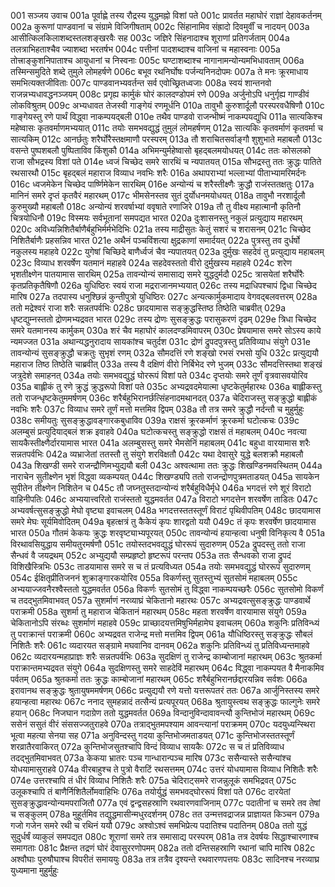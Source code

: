 001	सञ्जय उवाच
001a	पूर्वाह्णे तस्य रौद्रस्य युद्धमह्नो विशां पते
001c	प्रावर्तत महाघोरं राज्ञां देहावकर्तनम्
002a	कुरूणां पाण्डवानां च संग्रामे विजिगीषताम्
002c	सिंहानामिव संह्रादो दिवमुर्वीं च नादयन्
003a	आसीत्किलकिलाशब्दस्तलशङ्खरवैः सह
003c	जज्ञिरे सिंहनादाश्च शूराणां प्रतिगर्जताम्
004a	तलत्राभिहताश्चैव ज्याशब्दा भरतर्षभ
004c	पत्तीनां पादशब्दाश्च वाजिनां च महास्वनाः
005a	तोत्त्राङ्कुशनिपाताश्च आयुधानां च निस्वनाः
005c	घण्टाशब्दाश्च नागानामन्योन्यमभिधावताम्
006a	तस्मिन्समुदिते शब्दे तुमुले लोमहर्षणे
006c	बभूव रथनिर्घोषः पर्जन्यनिनदोपमः
007a	ते मनः क्रूरमाधाय समभित्यक्तजीविताः
007c	पाण्डवानभ्यवर्तन्त सर्व एवोच्छ्रितध्वजाः
008a	स्वयं शान्तनवो राजन्नभ्यधावद्धनञ्जयम्
008c	प्रगृह्य कार्मुकं घोरं कालदण्डोपमं रणे
009a	अर्जुनोऽपि धनुर्गृह्य गाण्डीवं लोकविश्रुतम्
009c	अभ्यधावत तेजस्वी गाङ्गेयं रणमूर्धनि
010a	तावुभौ कुरुशार्दूलौ परस्परवधैषिणौ
010c	गाङ्गेयस्तु रणे पार्थं विद्ध्वा नाकम्पयद्बली
010e	तथैव पाण्डवो राजन्भीष्मं नाकम्पयद्युधि
011a	सात्यकिश्च महेष्वासः कृतवर्माणमभ्ययात्
011c	तयोः समभवद्युद्धं तुमुलं लोमहर्षणम्
012a	सात्यकिः कृतवर्माणं कृतवर्मा च सात्यकिम्
012c	आनर्छतुः शरैर्घोरैस्तक्षमाणौ परस्परम्
013a	तौ शराचितसर्वाङ्गौ शुशुभाते महाबलौ
013c	वसन्ते पुष्पशबलौ पुष्पिताविव किंशुकौ
014a	अभिमन्युर्महेष्वासो बृहद्बलमयोधयत्
014c	ततः कोसलको राजा सौभद्रस्य विशां पते
014e	ध्वजं चिच्छेद समरे सारथिं च न्यपातयत्
015a	सौभद्रस्तु ततः क्रुद्धः पातिते रथसारथौ
015c	बृहद्बलं महाराज विव्याध नवभिः शरैः
016a	अथापराभ्यां भल्लाभ्यां पीताभ्यामरिमर्दनः
016c	ध्वजमेकेन चिच्छेद पार्ष्णिमेकेन सारथिम्
016e	अन्योन्यं च शरैस्तीक्ष्णैः क्रुद्धौ राजंस्ततक्षतुः
017a	मानिनं समरे दृप्तं कृतवैरं महारथम्
017c	भीमसेनस्तव सुतं दुर्योधनमयोधयत्
018a	तावुभौ नरशार्दूलौ कुरुमुख्यौ महाबलौ
018c	अन्योन्यं शरवर्षाभ्यां ववृषाते रणाजिरे
019a	तौ तु वीक्ष्य महात्मानौ कृतिनौ चित्रयोधिनौ
019c	विस्मयः सर्वभूतानां समपद्यत भारत
020a	दुःशासनस्तु नकुलं प्रत्युद्याय महारथम्
020c	अविध्यन्निशितैर्बाणैर्बहुभिर्मर्मभेदिभिः
021a	तस्य माद्रीसुतः केतुं सशरं च शरासनम्
021c	चिच्छेद निशितैर्बाणैः प्रहसन्निव भारत
021e	अथैनं पञ्चविंशत्या क्षुद्रकाणां समार्दयत्
022a	पुत्रस्तु तव दुर्धर्षो नकुलस्य महाहवे
022c	युगेषां चिच्छिदे बाणैर्ध्वजं चैव न्यपातयत्
023a	दुर्मुखः सहदेवं तु प्रत्युद्याय महाबलम्
023c	विव्याध शरवर्षेण यतमानं महाहवे
024a	सहदेवस्ततो वीरो दुर्मुखस्य महाहवे
024c	शरेण भृशतीक्ष्णेन पातयामास सारथिम्
025a	तावन्योन्यं समासाद्य समरे युद्धदुर्मदौ
025c	त्रासयेतां शरैर्घोरैः कृतप्रतिकृतैषिणौ
026a	युधिष्ठिरः स्वयं राजा मद्रराजानमभ्ययात्
026c	तस्य मद्राधिपश्चापं द्विधा चिच्छेद मारिष
027a	तदपास्य धनुश्छिन्नं कुन्तीपुत्रो युधिष्ठिरः
027c	अन्यत्कार्मुकमादाय वेगवद्बलवत्तरम्
028a	ततो मद्रेश्वरं राजा शरैः सन्नतपर्वभिः
028c	छादयामास सङ्क्रुद्धस्तिष्ठ तिष्ठेति चाब्रवीत्
029a	धृष्टद्युम्नस्ततो द्रोणमभ्यद्रवत भारत
029c	तस्य द्रोणः सुसङ्क्रुद्धः परासुकरणं दृढम्
029e	त्रिधा चिच्छेद समरे यतमानस्य कार्मुकम्
030a	शरं चैव महाघोरं कालदण्डमिवापरम्
030c	प्रेषयामास समरे सोऽस्य काये न्यमज्जत
031a	अथान्यद्धनुरादाय सायकांश्च चतुर्दश
031c	द्रोणं द्रुपदपुत्रस्तु प्रतिविव्याध संयुगे
031e	तावन्योन्यं सुसङ्क्रुद्धौ चक्रतुः सुभृशं रणम्
032a	सौमदत्तिं रणे शङ्खो रभसं रभसो युधि
032c	प्रत्युद्ययौ महाराज तिष्ठ तिष्ठेति चाब्रवीत्
033a	तस्य वै दक्षिणं वीरो निर्बिभेद रणे भुजम्
033c	सौमदत्तिस्तथा शङ्खं जत्रुदेशे समाहनत्
034a	तयोः समभवद्युद्धं घोररूपं विशां पते
034c	दृप्तयोः समरे तूर्णं वृत्रवासवयोरिव
035a	बाह्लीकं तु रणे क्रुद्धं क्रुद्धरूपो विशां पते
035c	अभ्यद्रवदमेयात्मा धृष्टकेतुर्महारथः
036a	बाह्लीकस्तु ततो राजन्धृष्टकेतुममर्षणम्
036c	शरैर्बहुभिरानर्छत्सिंहनादमथानदत्
037a	चेदिराजस्तु सङ्क्रुद्धो बाह्लीकं नवभिः शरैः
037c	विव्याध समरे तूर्णं मत्तो मत्तमिव द्विपम्
038a	तौ तत्र समरे क्रुद्धौ नर्दन्तौ च मुहुर्मुहुः
038c	समीयतुः सुसङ्क्रुद्धावङ्गारकबुधाविव
039a	राक्षसं क्रूरकर्माणं क्रूरकर्मा घटोत्कचः
039c	अलम्बुसं प्रत्युदियाद्बलं शक्र इवाहवे
040a	घटोत्कचस्तु सङ्क्रुद्धो राक्षसं तं महाबलम्
040c	नवत्या सायकैस्तीक्ष्णैर्दारयामास भारत
041a	अलम्बुसस्तु समरे भैमसेनिं महाबलम्
041c	बहुधा वारयामास शरैः सन्नतपर्वभिः
042a	व्यभ्राजेतां ततस्तौ तु संयुगे शरविक्षतौ
042c	यथा देवासुरे युद्धे बलशक्रौ महाबलौ
043a	शिखण्डी समरे राजन्द्रौणिमभ्युद्ययौ बली
043c	अश्वत्थामा ततः क्रुद्धः शिखण्डिनमवस्थितम्
044a	नाराचेन सुतीक्ष्णेन भृशं विद्ध्वा व्यकम्पयत्
044c	शिखण्ड्यपि ततो राजन्द्रोणपुत्रमताडयत्
045a	सायकेन सुपीतेन तीक्ष्णेन निशितेन च
045c	तौ जघ्नतुस्तदान्योन्यं शरैर्बहुविधैर्मृधे
046a	भगदत्तं रणे शूरं विराटो वाहिनीपतिः
046c	अभ्ययात्त्वरितो राजंस्ततो युद्धमवर्तत
047a	विराटो भगदत्तेन शरवर्षेण ताडितः
047c	अभ्यवर्षत्सुसङ्क्रुद्धो मेघो वृष्ट्या इवाचलम्
048a	भगदत्तस्ततस्तूर्णं विराटं पृथिवीपतिम्
048c	छादयामास समरे मेघः सूर्यमिवोदितम्
049a	बृहत्क्षत्रं तु कैकेयं कृपः शारद्वतो ययौ
049c	तं कृपः शरवर्षेण छादयामास भारत
050a	गौतमं केकयः क्रुद्धः शरवृष्ट्याभ्यपूरयत्
050c	तावन्योन्यं हयान्हत्वा धनुषी विनिकृत्य वै
051a	विरथावसियुद्धाय समीयतुरमर्षणौ
051c	तयोस्तदभवद्युद्धं घोररूपं सुदारुणम्
052a	द्रुपदस्तु ततो राजा सैन्धवं वै जयद्रथम्
052c	अभ्युद्ययौ सम्प्रहृष्टो हृष्टरूपं परन्तप
053a	ततः सैन्धवको राजा द्रुपदं विशिखैस्त्रिभिः
053c	ताडयामास समरे स च तं प्रत्यविध्यत
054a	तयोः समभवद्युद्धं घोररूपं सुदारुणम्
054c	ईक्षितृप्रीतिजननं शुक्राङ्गारकयोरिव
055a	विकर्णस्तु सुतस्तुभ्यं सुतसोमं महाबलम्
055c	अभ्ययाज्जवनैरश्वैस्ततो युद्धमवर्तत
056a	विकर्णः सुतसोमं तु विद्ध्वा नाकम्पयच्छरैः
056c	सुतसोमो विकर्णं च तदद्भुतमिवाभवत्
057a	सुशर्माणं नरव्याघ्रं चेकितानो महारथः
057c	अभ्यद्रवत्सुसङ्क्रुद्धः पाण्डवार्थे पराक्रमी
058a	सुशर्मा तु महाराज चेकितानं महारथम्
058c	महता शरवर्षेण वारयामास संयुगे
059a	चेकितानोऽपि संरब्धः सुशर्माणं महाहवे
059c	प्राच्छादयत्तमिषुभिर्महामेघ इवाचलम्
060a	शकुनिः प्रतिविन्ध्यं तु पराक्रान्तं पराक्रमी
060c	अभ्यद्रवत राजेन्द्र मत्तो मत्तमिव द्विपम्
061a	यौधिष्ठिरस्तु सङ्क्रुद्धः सौबलं निशितैः शरैः
061c	व्यदारयत सङ्ग्रामे मघवानिव दानवम्
062a	शकुनिः प्रतिविन्ध्यं तु प्रतिविध्यन्तमाहवे
062c	व्यदारयन्महाप्राज्ञः शरैः सन्नतपर्वभिः
063a	सुदक्षिणं तु राजेन्द्र काम्बोजानां महारथम्
063c	श्रुतकर्मा पराक्रान्तमभ्यद्रवत संयुगे
064a	सुदक्षिणस्तु समरे साहदेविं महारथम्
064c	विद्ध्वा नाकम्पयत वै मैनाकमिव पर्वतम्
065a	श्रुतकर्मा ततः क्रुद्धः काम्बोजानां महारथम्
065c	शरैर्बहुभिरानर्छद्दारयन्निव सर्वशः
066a	इरावानथ सङ्क्रुद्धः श्रुतायुषममर्षणम्
066c	प्रत्युद्ययौ रणे यत्तो यत्तरूपतरं ततः
067a	आर्जुनिस्तस्य समरे हयान्हत्वा महारथः
067c	ननाद सुमहन्नादं तत्सैन्यं प्रत्यपूरयत्
068a	श्रुतायुस्त्वथ सङ्क्रुद्धः फाल्गुनेः समरे हयान्
068c	निजघान गदाग्रेण ततो युद्धमवर्तत
069a	विन्दानुविन्दावावन्त्यौ कुन्तिभोजं महारथम्
069c	ससेनं ससुतं वीरं संससज्जतुराहवे
070a	तत्राद्भुतमपश्याम आवन्त्यानां पराक्रमम्
070c	यदयुध्यन्स्थिरा भूत्वा महत्या सेनया सह
071a	अनुविन्दस्तु गदया कुन्तिभोजमताडयत्
071c	कुन्तिभोजस्ततस्तूर्णं शरव्रातैरवाकिरत्
072a	कुन्तिभोजसुतश्चापि विन्दं विव्याध सायकैः
072c	स च तं प्रतिविव्याध तदद्भुतमिवाभवत्
073a	केकया भ्रातरः पञ्च गान्धारान्पञ्च मारिष
073c	ससैन्यास्ते ससैन्यांश्च योधयामासुराहवे
074a	वीरबाहुश्च ते पुत्रो वैराटिं रथसत्तमम्
074c	उत्तरं योधयामास विव्याध निशितैः शरैः
074e	उत्तरश्चापि तं धीरं विव्याध निशितैः शरैः
075a	चेदिराट्समरे राजन्नुलूकं समभिद्रवत्
075c	उलूकश्चापि तं बाणैर्निशितैर्लोमवाहिभिः
076a	तयोर्युद्धं समभवद्घोररूपं विशां पते
076c	दारयेतां सुसङ्क्रुद्धावन्योन्यमपराजितौ
077a	एवं द्वन्द्वसहस्राणि रथवारणवाजिनाम्
077c	पदातीनां च समरे तव तेषां च सङ्कुलम्
078a	मुहूर्तमिव तद्युद्धमासीन्मधुरदर्शनम्
078c	तत उन्मत्तवद्राजन्न प्राज्ञायत किञ्चन
079a	गजो गजेन समरे रथी च रथिनं ययौ
079c	अश्वोऽश्वं समभिप्रेत्य पदातिश्च पदातिनम्
080a	ततो युद्धं सुदुर्धर्षं व्याकुलं समपद्यत
080c	शूराणां समरे तत्र समासाद्य परस्परम्
081a	तत्र देवर्षयः सिद्धाश्चारणाश्च समागताः
081c	प्रैक्षन्त तद्रणं घोरं देवासुररणोपमम्
082a	ततो दन्तिसहस्राणि रथानां चापि मारिष
082c	अश्वौघाः पुरुषौघाश्च विपरीतं समाययुः
083a	तत्र तत्रैव दृश्यन्ते रथवारणपत्तयः
083c	सादिनश्च नरव्याघ्र युध्यमाना मुहुर्मुहुः
